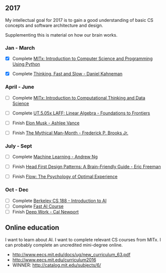## 2017

My intellectual goal for 2017 is to gain a good understanding of basic CS concepts and software architecture and design.

Supplementing this is material on how our brain works.

### Jan - March

- [x] Complete [MITx: Introduction to Computer Science and Programming Using Python](https://www.edx.org/course/introduction-computer-science-mitx-6-00-1x-9#!)

- [x] Complete [Thinking, Fast and Slow - Daniel Kahneman](https://www.amazon.com/Thinking-Fast-Slow-Daniel-Kahneman-ebook/dp/B00555X8OA/ref=tmm_kin_swatch_0?_encoding=UTF8&qid=&sr=)

### April - June

- [ ] Complete [MITx: Introduction to Computational Thinking and Data Science](https://www.edx.org/course/introduction-computational-thinking-data-mitx-6-00-2x-5)

- [ ] Complete [UT.5.05x LAFF: Linear Algebra - Foundations to Frontiers](https://www.edx.org/course/linear-algebra-foundations-frontiers-utaustinx-ut-5-05x)

- [ ] Finish [Elon Musk - Ashlee Vance](https://www.amazon.com/Elon-Musk-SpaceX-Fantastic-Future/dp/0062301233)

- [ ] Finish [The Mythical Man-Month - Frederick P. Brooks Jr.](https://www.amazon.com/Mythical-Man-Month-Software-Engineering-Anniversary/dp/0201835959)


### July - Sept

- [ ] Complete [Machine Learning - Andrew Ng](https://www.coursera.org/learn/machine-learning)

- [ ] Finish [Head First Design Patterns: A Brain-Friendly Guide - Eric Freeman](https://www.amazon.com/gp/product/0596007124/ref=as_li_qf_sp_asin_il_tl?ie=UTF8&tag=farenda-20&camp=1789&creative=9325&linkCode=as2&creativeASIN=0596007124&linkId=92778db451fcc7856872d6d562e82549)

- [ ] Finish [Flow: The Psychology of Optimal Experience](https://www.amazon.com/Flow-Psychology-Experience-Perennial-Classics/dp/0061339202/ref=sr_1_1?s=books&ie=UTF8&qid=1484295829&sr=1-1&keywords=flow)

### Oct - Dec
- [ ] Complete [Berkeley CS 188 - Introduction to AI](http://ai.berkeley.edu/home.html)
- [ ] Complete [Fast AI Course](http://course.fast.ai)
- [ ] Finish [Deep Work - Cal Newport](https://www.amazon.com/Deep-Work-Focused-Success-Distracted/dp/1455586692)

## Online education

I want to learn about AI.
I want to complete relevant CS courses from MITx. I can probably complete an uncredited mini-degree online.

 * http://www.eecs.mit.edu/docs/ug/new_curriculum_63.pdf
 * http://www.eecs.mit.edu/curriculum2016
 * WINNER: http://catalog.mit.edu/subjects/6/
